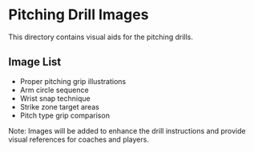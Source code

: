 # Pitching Drill Images

This directory contains visual aids for the pitching drills.

## Image List

- Proper pitching grip illustrations
- Arm circle sequence
- Wrist snap technique
- Strike zone target areas
- Pitch type grip comparison

Note: Images will be added to enhance the drill instructions and provide visual references for coaches and players.
